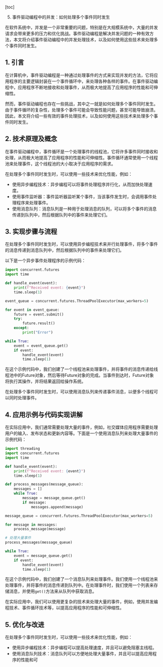 
[toc]                    
                
                
5. 事件驱动编程中的并发：如何处理多个事件同时发生

在软件系统中，并发是一个非常重要的问题，特别是在大规模系统中，大量的并发请求会带来更多的压力和优化挑战。事件驱动编程是解决并发问题的一种有效方法，本文将介绍事件驱动编程中的并发处理技术，以及如何使用这些技术来处理多个事件同时发生。

## 1. 引言

在计算机中，事件驱动编程是一种通过处理事件的方式来实现并发的方法，它将应用程序的主要逻辑封装在一个事件循环中，来处理各种各样的事件。在事件驱动编程中，应用程序不断地接收和处理事件，从而极大地提高了应用程序的性能和可伸缩性。

然而，事件驱动编程也存在一些挑战，其中之一就是如何处理多个事件同时发生。由于事件循环的复杂性，处理多个事件可能会导致性能问题，甚至可能导致崩溃。因此，本文将介绍一些有效的事件处理技术，以及如何使用这些技术来处理多个事件同时发生。

## 2. 技术原理及概念

在事件驱动编程中，事件循环是一个处理事件的线程池，它将许多事件同时接收和处理，从而极大地提高了应用程序的性能和可伸缩性。事件循环通常使用一个线程池来处理事件，这个线程池的大小取决于应用程序的需求。

在处理多个事件同时发生时，可以使用一些技术来优化性能，例如：

- 使用异步编程技术：异步编程可以将事件处理程序并行化，从而加快处理速度。
- 使用事件监听器：事件监听器监听某个事件，当该事件发生时，会调用事件处理程序来处理事件。
- 使用消息队列：消息队列是一种用于处理消息的队列，可以将多个事件的消息传递到队列中，然后根据队列中的事件来处理它们。

## 3. 实现步骤与流程

在处理多个事件同时发生时，可以使用异步编程技术来并行处理事件，将多个事件的消息传递到消息队列中，然后根据队列中的事件来处理它们。

以下是一个异步事件处理程序的示例代码：

```python
import concurrent.futures
import time

def handle_event(event):
    print(f"Received event: {event}")
    time.sleep(1)

event_queue = concurrent.futures.ThreadPoolExecutor(max_workers=5)

for event in event_queue:
    future = event.submit()
    try:
        future.result()
    except:
        print("Error")

while True:
    event = event_queue.get()
    if event:
        handle_event(event)
        time.sleep(1)
```

在这个示例代码中，我们创建了一个线程池来处理事件，并将事件的消息传递给线程池中的Future对象，然后等待Future对象的完成。当事件到达时，Future对象将执行其操作，并将结果返回给操作系统。

在处理多个事件同时发生时，可以使用消息队列来传递事件消息，以便多个线程可以同时处理事件。

## 4. 应用示例与代码实现讲解

在实际应用中，我们通常需要处理大量的事件，例如，社交媒体应用程序需要处理用户的输入、发布状态和更新内容等。下面是一个使用消息队列来处理大量事件的示例代码：

```python
import threading
import concurrent.futures
import time

def handle_event(event):
    print(f"Received event: {event}")
    time.sleep(1)

def process_messages(message_queue):
    messages = []
    while True:
        message = message_queue.get()
        if message:
            messages.append(message)

message_queue = concurrent.futures.ThreadPoolExecutor(max_workers=5)

for message in messages:
    process_message(message)

# 处理大量事件
process_messages(message_queue)

while True:
    event = message_queue.get()
    if event:
        handle_event(event)
        time.sleep(1)
```

在这个示例代码中，我们创建了一个消息队列来处理事件。我们使用一个线程池来处理事件，并将事件的消息传递到队列中。在处理事件时，我们使用一个列表来存储消息，并使用`get()`方法来从队列中获取消息。

在实际应用中，我们可以使用更复杂的技术来处理大量的事件，例如，使用并发编程技术、事件循环技术等，以提高应用程序的性能和可伸缩性。

## 5. 优化与改进

在处理多个事件同时发生时，可以使用一些技术来优化性能，例如：

- 使用异步编程技术：异步编程可以提高处理速度，并且可以避免阻塞主线程。
- 使用消息队列技术：消息队列可以方便地处理大量事件，并且可以提高应用程序的性能和可

